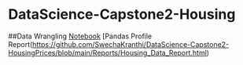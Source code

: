 # DataScience-Capstone2-Housing
 
 
 ##Data Wrangling
   [Notebook](https://github.com/SwechaKranthi/DataScience-Capstone2-HousingPrices/blob/main/Notebooks/Housing_DataWrangling.ipynb)
   [Pandas Profile Report(https://github.com/SwechaKranthi/DataScience-Capstone2-HousingPrices/blob/main/Reports/Housing_Data_Report.html)
